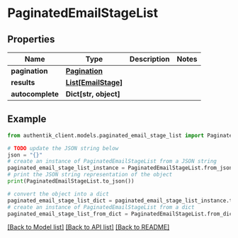 # PaginatedEmailStageList


## Properties

Name | Type | Description | Notes
------------ | ------------- | ------------- | -------------
**pagination** | [**Pagination**](Pagination.md) |  | 
**results** | [**List[EmailStage]**](EmailStage.md) |  | 
**autocomplete** | **Dict[str, object]** |  | 

## Example

```python
from authentik_client.models.paginated_email_stage_list import PaginatedEmailStageList

# TODO update the JSON string below
json = "{}"
# create an instance of PaginatedEmailStageList from a JSON string
paginated_email_stage_list_instance = PaginatedEmailStageList.from_json(json)
# print the JSON string representation of the object
print(PaginatedEmailStageList.to_json())

# convert the object into a dict
paginated_email_stage_list_dict = paginated_email_stage_list_instance.to_dict()
# create an instance of PaginatedEmailStageList from a dict
paginated_email_stage_list_from_dict = PaginatedEmailStageList.from_dict(paginated_email_stage_list_dict)
```
[[Back to Model list]](../README.md#documentation-for-models) [[Back to API list]](../README.md#documentation-for-api-endpoints) [[Back to README]](../README.md)


